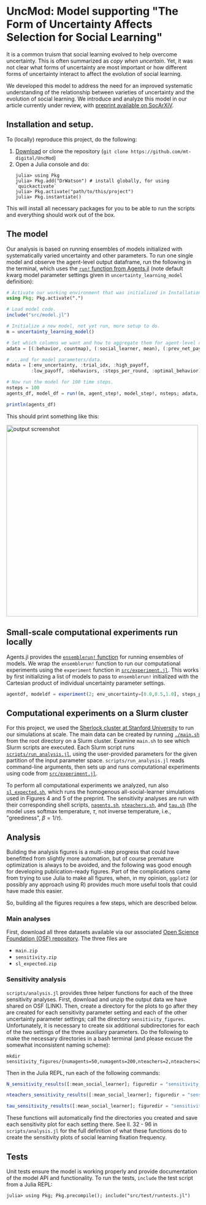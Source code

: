 # UncMod: Model supporting "The Form of Uncertainty Affects Selection for Social Learning"

It is a common truism that social learning evolved to help overcome uncertainty. This is
often summarized as _copy when uncertain_. Yet, it was not clear
what forms of uncertainty are most important or how different forms of
uncertainty interact to affect the evolution of social learning. 

We developed this model to address the need for an improved systematic
understanding of the relationship between varieties of uncertainty and the
evolution of social learning. We introduce and analyze this model in our article
currently under review, with [preprint available on SocArXiV](https://osf.io/preprints/socarxiv/brqmn/).


## Installation and setup.

To (locally) reproduce this project, do the following:

1. [Download](https://github.com/mt-digital/UncMod/archive/refs/heads/main.zip) 
or clone the repository (`git clone https://github.com/mt-digital/UncMod`)
2. Open a Julia console and do:
   ```
   julia> using Pkg
   julia> Pkg.add("DrWatson") # install globally, for using `quickactivate`
   julia> Pkg.activate("path/to/this/project")
   julia> Pkg.instantiate()
   ```

This will install all necessary packages for you to be able to run the scripts and
everything should work out of the box.


## The model

Our analysis is based on running ensembles of models initialized with systematically varied uncertainty and other parameters.
To run one single model and observe the agent-level output dataframe, run the following in the terminal, which uses the [`run!` function from Agents.jl](https://juliadynamics.github.io/Agents.jl/stable/tutorial/#Agents.run!) (note default kwarg model parameter settings given in `uncertainty_learning_model` definition):

```julia
# Activate our working environment that was initialized in Installation steps above.
using Pkg; Pkg.activate(".")

# Load model code.
include("src/model.jl")

# Initialize a new model, not yet run, more setup to do.
m = uncertainty_learning_model()

# Set which columns we want and how to aggregate them for agent-level data...
adata = [(:behavior, countmap), (:social_learner, mean), (:prev_net_payoff, mean)]

# ...and for model parameters/data.
mdata = [:env_uncertainty, :trial_idx, :high_payoff,
         :low_payoff, :nbehaviors, :steps_per_round, :optimal_behavior]

# Now run the model for 100 time steps.
nsteps = 100
agents_df, model_df = run!(m, agent_step!, model_step!, nsteps; adata, mdata)

println(agents_df)
```

This should print something like this:

<img width="500" alt="output screenshot" src="https://user-images.githubusercontent.com/2425472/197694394-d9d0d6bc-347e-42bc-b636-0cc7b9ab2d84.png">


## Small-scale computational experiments run locally

Agents.jl provides the [`ensemblerun!` function](https://juliadynamics.github.io/Agents.jl/stable/tutorial/#Agents.ensemblerun!) for running ensembles of models. We wrap the `ensemblerun!` function to run our computational experiments using the `experiment` function in [`src/experiment.jl`](src/experiment.jl). This works by first initializing a list of models to pass to `ensemblerun!` initialized with the Cartesian product of individual uncertainty parameter settings.

```julia
agentdf, modeldf = experiment(2; env_uncertainty=[0.0,0.5,1.0], steps_per_round=[1,2])
```

## Computational experiments on a Slurm cluster

For this project, we used the [Sherlock cluster at Stanford University](https://www.sherlock.stanford.edu/) to
run our simulations at scale. The main data can be created by running [`./main.sh`](main.sh) from the root directory on
a Slurm cluster. Examine `main.sh` to see which Slurm scripts are executed. Each Slurm script runs
[`scripts/run_analysis.jl`](scripts/run_analysis.jl), using the user-provided parameters for the given partition of the input parameter space.
`scripts/run_analysis.jl` reads command-line arguments, then sets up and runs computational experiments using code from [`src/experiment.jl`](src/experiment.jl).

To perform all computational experiments we analyzed, run also [`sl_expected.sh`](sl_expected.sh), which runs the homogenous all-social-learner 
simulations used in Figures 4 and 5 of the preprint. The sensitivity analyses are run with their corresponding shell scripts, [`nagents.sh`](nagents.sh), [`nteachers.sh`](nteachers.sh), and [`tau.sh`](tau.sh) (the model uses softmax temperature, $\tau$, not inverse temperature, i.e., "greediness", $\beta = 1 / \tau$).


## Analysis

Building the analysis figures is a multi-step progress that could have
benefitted from slightly more automation, but of course premature optimization
is always to be avoided, and the following was good enough for developing
publication-ready figures. Part of the complications came from trying to use
Julia to make all figures, when, in my opinion, `ggplot2` (or possibly any
approach using R) provides much more useful tools that could have made this
easier.

So, building all the figures requires a few steps, which are described below.

### Main analyses

First, download all three datasets available via our associated [Open Science Foundation (OSF)
repository](https://osf.io/8kf7s). The three files are

- `main.zip`
- `sensitivity.zip`
- `sl_expected.zip`

### Sensitivity analysis

`scripts/analysis.jl` provides three helper functions for each of the three
sensitivity analyses. First, download and unzip the output data we have shared
on OSF (LINK). Then, create a directory for the plots to go after they are
created for each sensitivity parameter setting and each of the other uncertainty
parameter settings; call the directory `sensitivity_figures`. Unfortunately,
it is necessary to create six additional subdirectories for each of the 
two settings of the three auxiliary parameters. Do the following to make the
necessary directories in a bash terminal 
(and please excuse the somewhat inconsistent naming scheme):

```
mkdir
sensitivity_figures/{numagents=50,numagents=200,nteachers=2,nteachers=20,sensitivity_tau=0.01,sensitivity_tau=0.1}
```

Then in the Julia REPL, run each of the following commands:

```julia
N_sensitivity_results([:mean_social_learner]; figuredir = "sensitivity_figures")
```

```julia
nteachers_sensitivity_results([:mean_social_learner]; figuredir = "sensitivity_figures")
```

```julia
tau_sensitivity_results([:mean_social_learner]; figuredir = "sensitivity_figures")
```

These functions will automatically find the directories you created and save
each sensitivity plot for each setting there. See ll. 32 - 96 in
`scripts/analysis.jl` for the full definition of what these functions do to 
create the sensitivity plots of social learning fixation frequency.

## Tests

Unit tests ensure the model is working properly and provide documentation of
the model API and functionality. To run the tests, `include` the test script from a
Julia REPL:

```
julia> using Pkg; Pkg.precompile(); include("src/test/runtests.jl")
```
